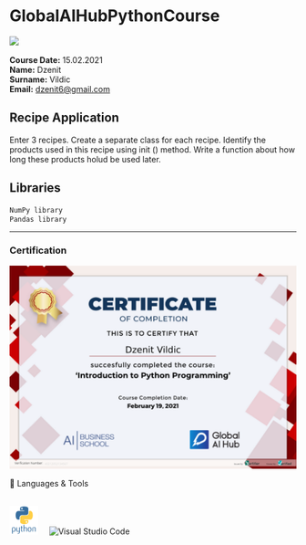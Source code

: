 # GlobalAIHubPythonCourse
![](img/logo.png)

**Course Date:** 15.02.2021  
**Name:** Dzenit  
**Surname:** Vildic  
**Email:** dzenit6@gmail.com  


## Recipe Application
   Enter 3 recipes. Create a separate class for each recipe.
   Identify the products used in this recipe using init () method.
   Write a function about how long these products holud be used later.
   
   
## Libraries
```
NumPy library 
Pandas library 

```
---

### Certification
![](img/certificate_ex.png)

🧰 Languages & Tools <br><br>

<img src="https://github.com/devicons/devicon/blob/master/icons/python/python-original-wordmark.svg" width="50" height="50" alt="Python"> &nbsp; &nbsp; 
<img src="https://github.com/user-attachments/assets/7afd6646-6213-4c89-9282-5ec2ec02f660" width="50" height="50" alt="Visual Studio Code">


